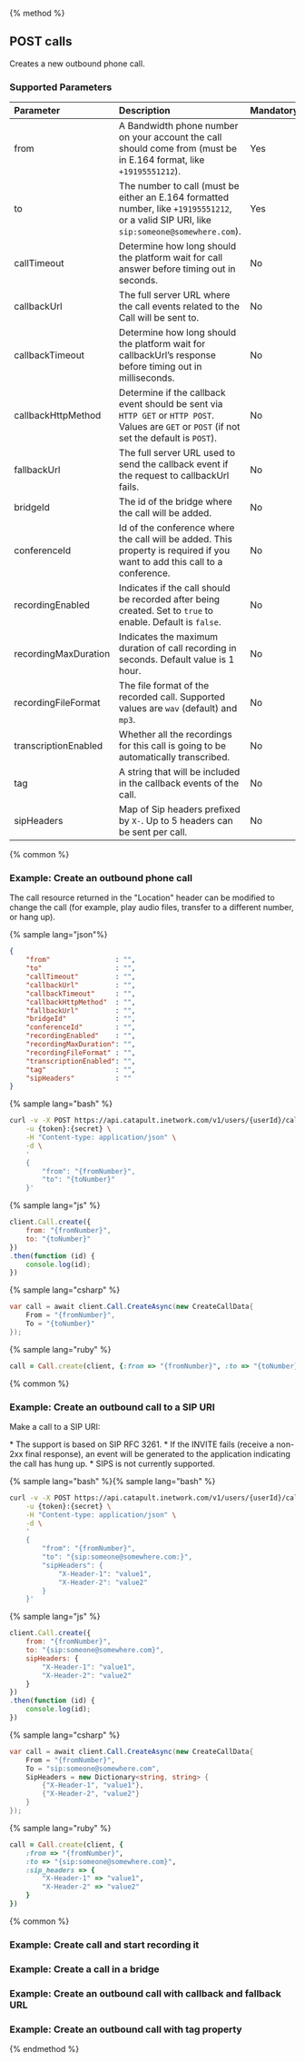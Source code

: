 {% method %}
## POST calls
Creates a new outbound phone call.

### Supported Parameters

| Parameter            | Description                                                                                                                                  | Mandatory |
|:---------------------|:---------------------------------------------------------------------------------------------------------------------------------------------|:----------|
| from                 | A Bandwidth phone number on your account the call should come from (must be in E.164 format, like `+19195551212`).                           | Yes       |
| to                   | The number to call (must be either an E.164 formatted number, like `+19195551212`, or a valid SIP URI, like `sip:someone@somewhere.com`).    | Yes       |
| callTimeout          | Determine how long should the platform wait for call answer before timing out in seconds.                                                    | No        |
| callbackUrl          | The full server URL where the call events related to the Call will be sent to.                                                               | No        |
| callbackTimeout      | Determine how long should the platform wait for callbackUrl’s response before timing out in milliseconds.                                    | No        |
| callbackHttpMethod   | Determine if the callback event should be sent via `HTTP GET` or `HTTP POST`. Values are <code class="get">GET</code> or <code class="post">POST</code> (if not set the default is <code class="get">POST</code>). | No        |
| fallbackUrl          | The full server URL used to send the callback event if the request to callbackUrl fails.                                                     | No        |
| bridgeId             | The id of the bridge where the call will be added.                                                                                           | No        |
| conferenceId         | Id of the conference where the call will be added. This property is required if you want to add this call to a conference.                   | No        |
| recordingEnabled     | Indicates if the call should be recorded after being created. Set to `true` to enable. Default is `false`.                                   | No        |
| recordingMaxDuration | Indicates the maximum duration of call recording in seconds. Default value is 1 hour.                                                        | No        |
| recordingFileFormat  | The file format of the recorded call. Supported values are `wav` (default) and `mp3`.                                                        | No        |
| transcriptionEnabled | Whether all the recordings for this call is going to be automatically transcribed.                                                           | No        |
| tag                  | A string that will be included in the callback events of the call.                                                                           | No        |
| sipHeaders           | Map of Sip headers prefixed by `X-`. Up to 5 headers can be sent per call.                                                                   | No        |

{% common %}
### Example: Create an outbound phone call

<aside class="alert general small">
The call resource returned in the "Location" header can be modified to change the call (for example, play audio files, transfer to a different number, or hang up).
</aside>

{% sample lang="json"%}

```json
{
	"from"                : "",
	"to"                  : "",
	"callTimeout"         : "",
	"callbackUrl"         : "",
	"callbackTimeout"     : "",
	"callbackHttpMethod"  : "",
	"fallbackUrl"         : "",
	"bridgeId"            : "",
	"conferenceId"        : "",
	"recordingEnabled"    : "",
	"recordingMaxDuration": "",
	"recordingFileFormat" : "",
	"transcriptionEnabled": "",
	"tag"                 : "",
	"sipHeaders"          : ""
}
```

{% sample lang="bash" %}
```bash
curl -v -X POST https://api.catapult.inetwork.com/v1/users/{userId}/calls \
	-u {token}:{secret} \
	-H "Content-type: application/json" \
	-d \
	'
	{
		"from": "{fromNumber}",
		"to": "{toNumber}"
	}'
```

{% sample lang="js" %}
```js
client.Call.create({
	from: "{fromNumber}",
	to: "{toNumber}"
})
.then(function (id) {
	console.log(id);
})
```


{% sample lang="csharp" %}
```csharp
var call = await client.Call.CreateAsync(new CreateCallData{
	From = "{fromNumber}",
	To = "{toNumber}"
});
```


{% sample lang="ruby" %}
```ruby
call = Call.create(client, {:from => "{fromNumber}", :to => "{toNumber}"})
```

{% common %}

### Example: Create an outbound call to a SIP URI

Make a call to a SIP URI:

<aside class="notice">
* The support is based on SIP RFC 3261.
* If the INVITE fails (receive a non-2xx final response), an event will be generated to the application indicating the call has hung up.
* SIPS is not currently supported.
</aside>

{% sample lang="bash" %}{% sample lang="bash" %}
```bash
curl -v -X POST https://api.catapult.inetwork.com/v1/users/{userId}/calls \
	-u {token}:{secret} \
	-H "Content-type: application/json" \
	-d \
	'
	{
		"from": "{fromNumber}",
		"to": "{sip:someone@somewhere.com:}",
		"sipHeaders": {
			"X-Header-1": "value1",
			"X-Header-2": "value2"
		}
	}'
```

{% sample lang="js" %}
```js
client.Call.create({
	from: "{fromNumber}",
	to: "{sip:someone@somewhere.com}",
	sipHeaders: {
		"X-Header-1": "value1",
		"X-Header-2": "value2"
	}
})
.then(function (id) {
	console.log(id);
})
```


{% sample lang="csharp" %}
```csharp
var call = await client.Call.CreateAsync(new CreateCallData{
	From = "{fromNumber}",
	To = "sip:someone@somewhere.com",
	SipHeaders = new Dictionary<string, string> {
		{"X-Header-1", "value1"},
		{"X-Header-2", "value2"}
	}
});
```


{% sample lang="ruby" %}
```ruby
call = Call.create(client, {
	:from => "{fromNumber}",
	:to => "{sip:someone@somewhere.com}",
	:sip_headers => {
		"X-Header-1" => "value1",
		"X-Header-2" => "value2"
	}
})
```
{% common %}
### Example: Create call and start recording it

### Example: Create a call in a bridge

### Example: Create an outbound call with callback and fallback URL

### Example: Create an outbound call with tag property
{% endmethod %}
